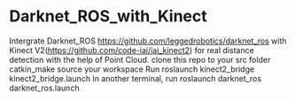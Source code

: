 # Darknet_ROS_with_Kinect
Intergrate Darknet_ROS https://github.com/leggedrobotics/darknet_ros with Kinect V2(https://github.com/code-iai/iai_kinect2) for real distance detection with the help of Point Cloud.
clone this repo to your src folder
catkin_make
source your workspace
Run roslaunch kinect2_bridge kinect2_bridge.launch
In another terminal, run roslaunch darknet_ros darknet_ros.launch
